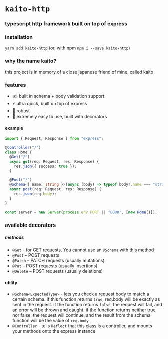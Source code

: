# `kaito-http`

### typescript http framework built on top of express

### installation

`yarn add kaito-http` (or, with npm `npm i --save kaito-http`)

### why the name kaito?

this project is in memory of a close japanese friend of mine, called kaito

### features

- ✍ built in schema + body validation support
- ⚡ ultra quick, built on top of express
- 💪 robust
- 💨 extremely easy to use, built with decorators

#### example

```ts
import { Request, Response } from "express";

@Controller("/")
class Home {
  @Get("/")
  async get(req: Request, res: Response) {
    res.json({ success: true });
  }

  @Post("/")
  @Schema<{ name: string }>(async (body) => typeof body?.name === "string")
  async post(req: Request, res: Response) {
    res.json(req.body);
  }
}

const server = new Server(process.env.PORT || "8080", [new Home()]);
```

### available decorators

##### methods

- `@Get` - for GET requests. You cannot use an `@Schema` with this method
- `@Post` – POST requests
- `@Patch` – PATCH requests (usually mutations)
- `@Put` – POST requests (usually insertions)
- `@Delete` – POST requests (usually deletions)

#### utility

- `@Schema<ExpectedType>` - lets you check a request body to match a certain schema. if this function returns `true`, req.body will be exactly as sent in the request. if the function returns `false`, the request will fail, and an error will be thrown and caught. if the function returns neither true nor false, the request will continue, and the result from the schema function will be the value of `req.body`
- `@Controller` - tells `Reflect` that this class is a controller, and mounts your methods onto the express instance
